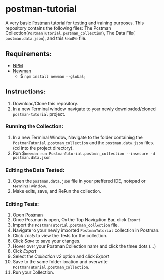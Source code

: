 # postman-tutorial
A very basic [Postman](https://www.getpostman.com/) tutorial for testing and training purposes.
This repository contains the following files: The Postman Collection(`PostmanTutorial.postman_collection`), The Data File(`  postman.data.json`), and this `ReadMe` file.

## Requirements:
- [NPM](https://nodejs.org/en/)
- [Newman](https://www.npmjs.com/package/newman)
  - $ `npm install newman --global;`
 

## Instructions:
1. Download/Clone this repository.
2. In a new Terminal window, navigate to your newly downloaded/cloned `postman-tutorial` project.

### Running the Collection:
1. In a new Terminal Window, Navigate to the folder containing the `PostmanTutorial.postman_collection` and the `postman.data.json` files. (cd into the project directory).
2. Run $`newman run PostmanTutorial.postman_collection --insecure -d postman.data.json` 

### Editing the Data Tested:
1. Open the `postman.data.json` file in your preffered IDE, notepad or terminal window.
2. Make edits, save, and ReRun the collection.


### Editing Tests:
1. Open [Postman](https://www.getpostman.com/)
2. Once Postman is open, On the Top Navigation Bar, click `Import`
3. Import the `PostmanTutorial.postman_collection` file.
4. Navigate to your newly imported `PostmanTutorial` collection in Postman.
5. Click *Tests* to view the Tests for the collection.
6. Click *Save* to save your changes.
7. Hover over your Postman Collection name and click the three dots (*...*)
8. Cick *Export*
9. Select the *Collection v2* option and click *Export*
10. Save to the same folder location and overwrite `PostmanTutorial.postman_collection`.
11. Run your Collection.
